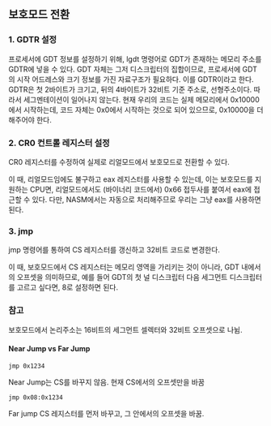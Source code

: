 ## 보호모드 전환
### 1. GDTR 설정
프로세서에 GDT 정보를 설정하기 위해, lgdt 명령어로 GDT가 존재하는 메모리 주소를 GDTR에 넣을 수 있다.
GDT 자체는 그저 디스크립터의 집합이므로, 프로세서에 GDT의 시작 어드레스와 크기 정보를 가진 자료구조가 필요하다. 이를 GDTR이라고 한다.
GDTR은 첫 2바이트가 크기고, 뒤의 4바이트가 32비트 기준 주소로, 선형주소이다. 따라서 세그멘테이션이 일어나지 않는다. 현재 우리의 코드는 실제 메모리에서 0x10000에서 시작하는데, 코드 자체는 0x0에서 시작하는 것으로 되어 있으므로, 0x10000을 더해주어야 한다.
### 2. CR0 컨트롤 레지스터 설정
CR0 레지스터를 수정하여 실제로 리얼모드에서 보호모드로 전환할 수 있다.

이 때, 리얼모드임에도 불구하고 eax 레지스터를 사용할 수 있는데, 이는 보호모드를 지원하는 CPU면, 리얼모드에서도 (바이너리 코드에서) 0x66 접두사를 붙여서 eax에 접근할 수 있다. 다만, NASM에서는 자동으로 처리해주므로 우리는 그냥 eax를 사용하면 된다.
### 3. jmp
jmp 명령어를 통하여 CS 레지스터를 갱신하고 32비트 코드로 변경한다.

이 때, 보호모드에서 CS 레지스터는 메모리 영역을 가리키는 것이 아니라, GDT 내에서의 오프셋을 의미하므로, 예를 들어 GDT의 첫 널 디스크립터 다음 세그먼트 디스크립터를 고르고 싶다면, 8로 설정하면 된다.

### 참고
보호모드에서 논리주소는 16비트의 세그먼트 셀렉터와 32비트 오프셋으로 나뉨.

#### Near Jump vs Far Jump
```
jmp 0x1234
```
Near Jump는 CS를 바꾸지 않음. 현재 CS에서의 오프셋만을 바꿈

```
jmp 0x08:0x1234
```
Far jump
CS 레지스터를 먼저 바꾸고, 그 안에서의 오프셋을 바꿈.

